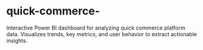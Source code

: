 # quick-commerce-
Interactive Power BI dashboard for analyzing quick commerce platform data. Visualizes trends, key metrics, and user behavior to extract actionable insights.
